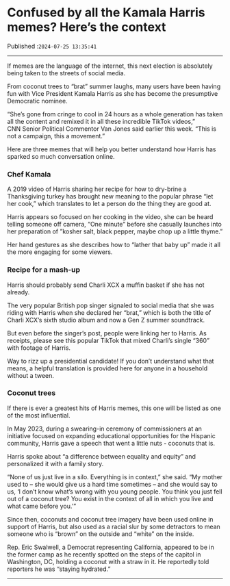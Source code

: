 # Confused by all the Kamala Harris memes? Here’s the context

Published :`2024-07-25 13:35:41`

---

If memes are the language of the internet, this next election is absolutely being taken to the streets of social media.

From coconut trees to “brat” summer laughs, many users have been having fun with Vice President Kamala Harris as she has become the presumptive Democratic nominee.

“She’s gone from cringe to cool in 24 hours as a whole generation has taken all the content and remixed it in all these incredible TikTok videos,” CNN Senior Political Commentor Van Jones said earlier this week. “This is not a campaign, this a movement.”

Here are three memes that will help you better understand how Harris has sparked so much conversation online.

### Chef Kamala

A 2019 video of Harris sharing her recipe for how to dry-brine a Thanksgiving turkey has brought new meaning to the popular phrase “let her cook,” which translates to let a person do the thing they are good at.

Harris appears so focused on her cooking in the video, she can be heard telling someone off camera, “One minute” before she casually launches into her preparation of ”kosher salt, black pepper, maybe chop up a little thyme.”

Her hand gestures as she describes how to “lather that baby up” made it all the more engaging for some viewers.

### Recipe for a mash-up

Harris should probably send Charli XCX a muffin basket if she has not already.

The very popular British pop singer signaled to social media that she was riding with Harris when she declared her “brat,” which is both the title of Charli XCX’s sixth studio album and now a Gen Z summer soundtrack.

But even before the singer’s post, people were linking her to Harris. As receipts, please see this popular TikTok that mixed Charli’s single “360” with footage of Harris.

Way to rizz up a presidential candidate! If you don’t understand what that means, a helpful translation is provided here for anyone in a household without a tween.

### Coconut trees

If there is ever a greatest hits of Harris memes, this one will be listed as one of the most influential.

In May 2023, during a swearing-in ceremony of commissioners at an initiative focused on expanding educational opportunities for the Hispanic community, Harris gave a speech that went a little nuts - coconuts that is.

Harris spoke about “a difference between equality and equity” and personalized it with a family story.

“None of us just live in a silo. Everything is in context,” she said. “My mother used to – she would give us a hard time sometimes – and she would say to us, ‘I don’t know what’s wrong with you young people. You think you just fell out of a coconut tree? You exist in the context of all in which you live and what came before you.’”

Since then, coconuts and coconut tree imagery have been used online in support of Harris, but also used as a racial slur by some detractors to mean someone who is “brown” on the outside and “white” on the inside.

Rep. Eric Swalwell, a Democrat representing California, appeared to be in the former camp as he recently spotted on the steps of the capitol in Washington, DC, holding a coconut with a straw in it. He reportedly told reporters he was “staying hydrated.”

---

